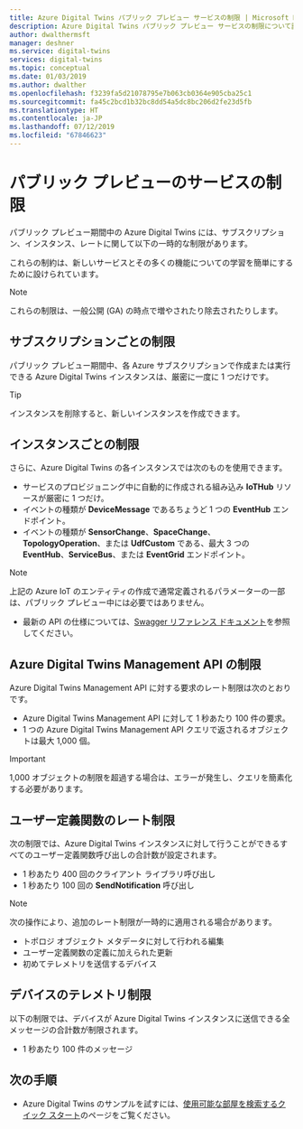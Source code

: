 ```yaml
---
title: Azure Digital Twins パブリック プレビュー サービスの制限 | Microsoft Docs
description: Azure Digital Twins パブリック プレビュー サービスの制限について説明します。
author: dwalthermsft
manager: deshner
ms.service: digital-twins
services: digital-twins
ms.topic: conceptual
ms.date: 01/03/2019
ms.author: dwalther
ms.openlocfilehash: f3239fa5d21078795e7b063cb0364e905cba25c1
ms.sourcegitcommit: fa45c2bcd1b32bc8dd54a5dc8bc206d2fe23d5fb
ms.translationtype: HT
ms.contentlocale: ja-JP
ms.lasthandoff: 07/12/2019
ms.locfileid: "67846623"
---
```

# <a name="public-preview-service-limits"></a>パブリック プレビューのサービスの制限

パブリック プレビュー期間中の Azure Digital Twins には、サブスクリプション、インスタンス、レートに関して以下の一時的な制限があります。

これらの制約は、新しいサービスとその多くの機能についての学習を簡単にするために設けられています。

> [!NOTE]
> これらの制限は、一般公開 (GA) の時点で増やされたり除去されたりします。

## <a name="per-subscription-limits"></a>サブスクリプションごとの制限

パブリック プレビュー期間中、各 Azure サブスクリプションで作成または実行できる Azure Digital Twins インスタンスは、厳密に一度に 1 つだけです。

> [!TIP]
> インスタンスを削除すると、新しいインスタンスを作成できます。

## <a name="per-instance-limits"></a>インスタンスごとの制限

さらに、Azure Digital Twins の各インスタンスでは次のものを使用できます。

- サービスのプロビジョニング中に自動的に作成される組み込み **IoTHub** リソースが厳密に 1 つだけ。
- イベントの種類が **DeviceMessage** であるちょうど 1 つの **EventHub** エンドポイント。
- イベントの種類が **SensorChange**、**SpaceChange**、**TopologyOperation**、または **UdfCustom** である、最大 3 つの **EventHub**、**ServiceBus**、または **EventGrid** エンドポイント。

> [!NOTE]
> 上記の Azure IoT のエンティティの作成で通常定義されるパラメーターの一部は、パブリック プレビュー中には必要ではありません。
> - 最新の API の仕様については、[Swagger リファレンス ドキュメント](./how-to-use-swagger.md)を参照してください。

## <a name="azure-digital-twins-management-api-limits"></a>Azure Digital Twins Management API の制限

Azure Digital Twins Management API に対する要求のレート制限は次のとおりです。

- Azure Digital Twins Management API に対して 1 秒あたり 100 件の要求。
- 1 つの Azure Digital Twins Management API クエリで返されるオブジェクトは最大 1,000 個。

> [!IMPORTANT]
> 1,000 オブジェクトの制限を超過する場合は、エラーが発生し、クエリを簡素化する必要があります。

## <a name="user-defined-functions-rate-limits"></a>ユーザー定義関数のレート制限

次の制限では、Azure Digital Twins インスタンスに対して行うことができるすべてのユーザー定義関数呼び出しの合計数が設定されます。

- 1 秒あたり 400 回のクライアント ライブラリ呼び出し
- 1 秒あたり 100 回の **SendNotification** 呼び出し

> [!NOTE]
> 次の操作により、追加のレート制限が一時的に適用される場合があります。
> - トポロジ オブジェクト メタデータに対して行われる編集
> - ユーザー定義関数の定義に加えられた更新
> - 初めてテレメトリを送信するデバイス

## <a name="device-telemetry-limits"></a>デバイスのテレメトリ制限

以下の制限では、デバイスが Azure Digital Twins インスタンスに送信できる全メッセージの合計数が制限されます。

- 1 秒あたり 100 件のメッセージ

## <a name="next-steps"></a>次の手順

- Azure Digital Twins のサンプルを試すには、[使用可能な部屋を検索するクイック スタート](./quickstart-view-occupancy-dotnet.md)のページをご覧ください。